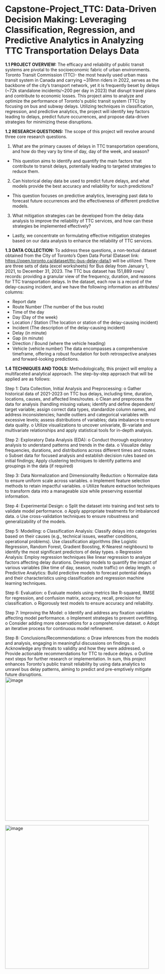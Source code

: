 # Capstone-Project_TTC: Data-Driven Decision Making: Leveraging Classification, Regression, and Predictive Analytics in Analyzing TTC Transportation Delays Data 

**1.1 PROJECT OVERVIEW:**
The efficacy and reliability of public transit systems are pivotal to the socioeconomic fabric of urban environments. Toronto Transit Commission (TTC)- the most heavily used urban mass transit system in Canada and carrying ~319mn riders in 2022, serves as the backbone of the city’s transport network, yet it is frequently beset by delays (~72k standalone incidents/~200 per day in 2023) that disrupt travel plans and contribute to economic losses. This project aims to analyze and optimize the performance of Toronto's public transit system (TTC) by focusing on bus and subway delays. Utilizing techniques in classification, regression, and predictive analytics, the project will identify key factors leading to delays, predict future occurrences, and propose data-driven strategies for minimizing these disruptions.

**1.2 RESEARCH QUESTIONS:**
The scope of this project will revolve around three core research questions. 
1.	What are the primary causes of delays in TTC transportation operations, and how do they vary by time of day, day of the week, and season?
-	This question aims to identify and quantify the main factors that contribute to transit delays, potentially leading to targeted strategies to reduce them.
2.	Can historical delay data be used to predict future delays, and what models provide the best accuracy and reliability for such predictions?
-	This question focuses on predictive analytics, leveraging past data to forecast future occurrences and the effectiveness of different predictive models. 
3.	What mitigation strategies can be developed from the delay data analysis to improve the reliability of TTC services, and how can these strategies be implemented effectively?
-	Lastly, we concentrate on formulating effective mitigation strategies based on our data analysis to enhance the reliability of TTC services.

**1.3 DATA COLLECTION:**
To address these questions, a non-textual dataset obtained from the City of Toronto’s Open Data Portal (Dataset link: https://open.toronto.ca/dataset/ttc-bus-delay-data/) will be utilized. There are three sets of data (excel worksheets) for Bus delay from January 1, 2021, to December 31, 2023. The TTC bus dataset has 151,889 rows/ records: providing a granular view of the frequency, duration, and reasons for TTC transportation delays. In the dataset, each row is a record of the delay-causing incident, and we have the following information as attributes/ columns:
-	Report date
-	Route Number (The number of the bus route)
-	Time of the day
-	Day (Day of the week)
-	Location / Station (The location or station of the delay-causing incident)
-	Incident (The description of the delay-causing incident)
-	Delay (in minute)
-	Gap (in minute)
-	Direction / Bound (where the vehicle heading)
-	Vehicle (vehicle number)
The data encompasses a comprehensive timeframe, offering a robust foundation for both retrospective analyses and forward-looking predictions.

**1.4 TECHNIQUES AND TOOLS:**
Methodologically, this project will employ a multifaceted analytical approach. The step-by-step approach that will be applied are as follows:

Step 1: Data Collection, Initial Analysis and Preprocessing:
o	Gather historical data of 2021-2023 on TTC bus delays, including time, duration, locations, causes, and affected lines/routes.
o	Clean and preprocess the data for analysis (handling missing values; identify and define dependent/ target variable; assign correct data types, standardize column names, and address inconsistencies; handle outliers and categorical variables with excessive levels; assess distributions of variables; data imbalance to ensure data quality.
o	Utilize visualizations to uncover univariate, Bi-variate and multivariate relationships and apply statistical tools for in-depth analysis.

Step 2: Exploratory Data Analysis (EDA):
o	Conduct thorough exploratory analysis to understand patterns and trends in the data.
o	Visualize delay frequencies, durations, and distributions across different times and routes.
o	Subset data for focused analysis and establish decision rules based on initial findings; Apply clustering techniques to identify patterns and groupings in the data (if required)

Step 3: Data Normalization and Dimensionality Reduction: 
o	Normalize data to ensure uniform scale across variables.
o	Implement feature selection methods to retain impactful variables.
o	Utilize feature extraction techniques to transform data into a manageable size while preserving essential information.

Step 4: Experimental Design:
o	Split the dataset into training and test sets to validate model performance.
o	Apply appropriate treatments for imbalanced data.
o	Use cross-validation techniques to ensure robustness and generalizability of the models.

Step 5: Modelling:
o	Classification Analysis: Classify delays into categories based on their causes (e.g., technical issues, weather conditions, operational problems). Use classification algorithms (like Logistic Regression, Random Forest, Gradient Boosting, K-Nearest neighbours) to identify the most significant predictors of delay types.
o	Regression Analysis: Employ regression techniques like linear regression to analyze factors affecting delay durations. Develop models to quantify the impact of various variables (like time of day, season, route traffic) on delay length.
o	Predictive Analytics: Build predictive models to forecast potential delays and their characteristics using classification and regression machine learning techniques. 

Step 6: Evaluation:
o	Evaluate models using metrics like R-squared, RMSE for regression, and confusion matrix, accuracy, recall, precision for classification.
o	Rigorously test models to ensure accuracy and reliability.

Step 7: Improving the Model:
o	Identify and address any fixation variables affecting model performance.
o	Implement strategies to prevent overfitting.
o	Consider adding more observations for a comprehensive dataset.
o	Adopt an iterative process for continuous model refinement.

Step 8: Conclusions/Recommendations:
o	Draw inferences from the models and analysis, engaging in meaningful discussions on findings.
o	Acknowledge any threats to validity and how they were addressed.
o	Provide actionable recommendations for TTC to reduce delays.
o	Outline next steps for further research or implementation.
In sum, this project enhances Toronto's public transit reliability by using data analytics to unravel bus delay patterns, aiming to predict and pre-emptively mitigate future disruptions.
<img width="468" alt="image" src="https://github.com/DarianSB/Capstone-Project_TTC/assets/145614449/17a93255-4d37-4912-91c4-62399f90eaed">

<img width="468" alt="image" src="https://github.com/DarianSB/Capstone-Project_TTC/assets/145614449/45ff13b1-e436-4afc-8010-f986dd8253bc">
